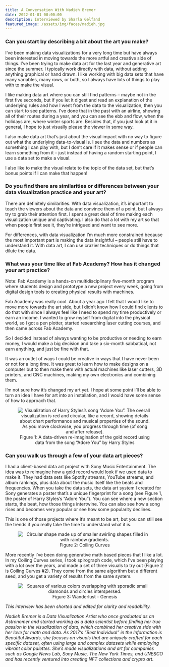 ```yaml
---
title: A Conversation With Nadieh Bremer
date: 2022-01-01 00:00:00
description: Interviewed by Sharla Gelfand
featured_image: /assets/img/faces/nadieh.jpg
---
```


### Can you start by describing a bit about the art you make?

I’ve been making data visualizations for a very long time but have always been interested in moving towards the more artful and creative side of things. I’ve been trying to make data art for the last year and generative art since the summer. I typically work directly with data, without adding anything graphical or hand drawn. I like working with big data sets that have many variables, many rows, or both, so I always have lots of things to play with to make the visual.

I like making data art where you can still find patterns – maybe not in the first five seconds, but if you let it digest and read an explanation of the underlying rules and how I went from the data to the visualization, then you can start to see patterns. I’ve done that in the past with an airline, showing all of their routes during a year, and you can see the ebb and flow, when the holidays are, where winter sports are. Besides that, if you just look at it in general, I hope to just visually please the viewer in some way.

I also make data art that’s just about the visual impact with no way to figure out what the underlying data-to-visual is. I see the data and numbers as something I can play with, but I don’t care if it makes sense or if people can learn something from it – just instead of having a random starting point, I use a data set to make a visual.

I also like to make the visual relate to the topic of the data set, but that’s bonus points if I can make that happen!

### Do you find there are similarities or differences between your data visualization practice and your art?

There are definitely similarities. With data visualization, it’s important to teach the viewers about the data and convince them of a point, but I always try to grab their attention first. I spent a great deal of time making each visualization unique and captivating. I also do that a lot with my art so that when people first see it, they’re intrigued and want to see more.

For differences, with data visualization I’m much more constrained because the most important part is making the data insightful – people still have to understand it. With data art, I can use crazier techniques or do things that dilute the data.

### What was your time like at Fab Academy? How has it changed your art practice?

Note: Fab Academy is a hands-on multidisciplinary five-month program where students design and prototype a new project every week, going from digital design tools to creating physical results with machines.

Fab Academy was really cool. About a year ago I felt that I would like to move more towards the art side, but I didn’t know how I could find clients to do that with since I always feel like I need to spend my time productively or earn an income. I wanted to grow myself from digital into the physical world, so I got a pen plotter, started researching laser cutting courses, and then came across Fab Academy.

So I decided instead of always wanting to be productive or needing to earn money, I would make a big decision and take a six-month sabbatical, not earn anything, and just be fine with that.

It was an outlet of ways I could be creative in ways that I have never been or not for a long time. It was great to learn how to make designs on a computer but to then make them with actual machines like laser cutters, 3D printers, and CNC machines, making my own electronics and combining them.

I’m not sure how it’s changed my art yet. I hope at some point I’ll be able to turn an idea I have for art into an installation, and I would have some sense of how to approach that.

<center>
<figure>
	<img src="../assets/img/posts/bremer_1_Sony Music - Harry Styles - Adore You.jpg" alt="Visualization of Harry Styles’s song “Adore You”. The overall visualization is red and circular, like a record, showing details about chart performance and musical properties of the sound. As you move clockwise, you progress through time (of song and after release).">
	<figcaption>Figure 1: A data-driven re-imagination of the gold record using data from the song “Adore You” by Harry Styles</figcaption>
</figure>
</center>

### Can you walk us through a few of your data art pieces?

I had a client-based data art project with Sony Music Entertainment. The idea was to reimagine how a gold record would look if we used data to make it. They had data sets like Spotify streams, YouTube streams, and album rankings, plus data about the music itself like the beats and frequencies. When you take the data sets, the data art system I created for Sony generates a poster that’s a unique fingerprint for a song (see Figure 1, the poster of Harry Styles’s “Adore You”). You can see where a new section starts, the beat, how those things intertwine. You can also see how a song rises and becomes very popular or see how some popularity declines.

This is one of those projects where it’s meant to be art, but you can still see the trends if you really take the time to understand what it is.

<center>
<figure>
	<img src="../assets/img/theme/bremer_2_Coiling_Curves_2.jpg" alt="Circular shape made up of smaller swirling shapes filled in with rainbow gradients.">
	<figcaption>Figure 2: Coiling Curves</figcaption>
</figure>
</center>

More recently I’ve been doing generative math based pieces that I like a lot. In my Coiling Curves series, I took spirograph code, which I’ve been playing with a lot over the years, and made a set of three visuals to try out (Figure 2 is Coiling Curves #2). They come from the same algorithm but a different seed, and you get a variety of results from the same system.

<center>
<figure>
	<img src="../assets/img/theme/bremer_3_Wanderlust - Genesis.png" alt="Squares of various colors overlapping with sporadic small diamonds and circles interspersed.">
	<figcaption>Figure 3: Wanderlust - Genesis</figcaption>
</figure>
</center>

*This interview has been shorted and edited for clarity and readability.*

*Nadieh Bremer is a Data Visualization Artist who once graduated as an Astronomer and started working as a data scientist before finding her true passion in the visualization of data, which combined her creative side with her love for math and data. As 2017’s “Best Individual” in the Information is Beautiful Awards, she focuses on visuals that are uniquely crafted for each specific dataset, often using large and complex datasets while employing vibrant color palettes. She’s made visualizations and art for companies such as Google News Lab, Sony Music, The New York Times, and UNESCO and has recently ventured into creating NFT collections and crypto art.*